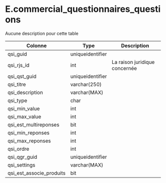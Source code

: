 # E.commercial_questionnaires_questions

Aucune description pour cette table

Colonne|Type|Description
---|---|---
qsi_guid|uniqueidentifier|
qsi_rjs_id|int|La raison juridique concernée 
qsi_qst_guid|uniqueidentifier|
qsi_titre|varchar(250)|
qsi_description|varchar(MAX)|
qsi_type|char|
qsi_min_value|int|
qsi_max_value|int|
qsi_est_multireponses|bit|
qsi_min_reponses|int|
qsi_max_reponses|int|
qsi_ordre|int|
qsi_qgr_guid|uniqueidentifier|
qsi_settings|varchar(MAX)|
qsi_est_associe_produits|bit|
